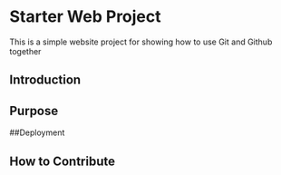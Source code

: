 # Starter Web Project

This is a simple website project for showing how to use Git and Github together

## Introduction

## Purpose

##Deployment

## How to Contribute
